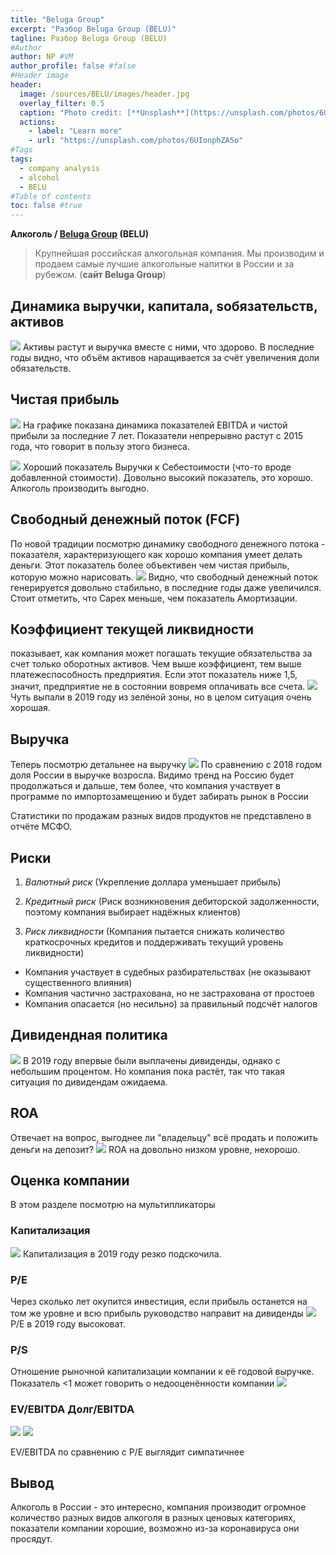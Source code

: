 ```yaml
---
title: "Beluga Group"
excerpt: "Разбор Beluga Group (BELU)"
tagline: Разбор Beluga Group (BELU)
#Author
author: NP #VM
author_profile: false #false
#Header image
header:
  image: /sources/BELU/images/header.jpg
  overlay_filter: 0.5
  caption: "Photo credit: [**Unsplash**](https://unsplash.com/photos/6UIonphZA5o)"
  actions:
    - label: "Learn more"
    - url: "https://unsplash.com/photos/6UIonphZA5o"
#Tags
tags:
  - company analysis
  - alcohol
  - BELU
#Table of contents
toc: false #true
---
```


**Алкоголь / [Beluga Group](https://belugagroup.ru) (BELU)**

> Крупнейшая российская алкогольная компания.
Мы производим и продаем самые лучшие алкогольные напитки в России и за рубежом. (**сайт Beluga Group**)

## Динамика выручки, капитала, sобязательств, активов

![](../sources/BELU/images/assets.png)
Активы растут и выручка вместе с ними, что здорово. 
В последние годы видно, что объём активов наращивается за счёт увеличения доли обязательств. 

## Чистая прибыль
![](../sources/BELU/images/net_profit.png)
На графике показана динамика показателей EBITDA и чистой прибыли за последние 7 лет. 
Показатели непрерывно растут с 2015 года, что говорит в пользу этого бизнеса.

![](../sources/BELU/images/revenue_cost_price.png)
Хороший показатель Выручки к Себестоимости (что-то вроде добавленной стоимости).
Довольно высокий показатель, это хорошо. Алкоголь производить выгодно.

## Свободный денежный поток (FCF)
По новой традиции посмотрю динамику свободного денежного потока - показателя, характеризующего как хорошо компания умеет делать деньги.
Этот показатель более объективен чем чистая прибыль, которую можно нарисовать.
![](../sources/BELU/images/fcf.png)
Видно, что свободный денежный поток генерируется довольно стабильно, в последние годы даже увеличился.
Стоит отметить, что Capex меньше, чем показатель Амортизации.

## Коэффициент текущей ликвидности
показывает, как компания может погашать текущие обязательства за счет только оборотных активов.
Чем выше коэффициент, тем выше платежеспособность предприятия. Если этот показатель ниже 1,5, значит, предприятие не в состоянии вовремя оплачивать все счета.
![](../sources/BELU/images/liquid.png)
Чуть выпали в 2019 году из зелёной зоны, но в целом ситуация очень хорошая.

## Выручка
Теперь посмотрю детальнее на выручку
![](../sources/HIMC/images/revenue_export.png)
По сравнению с 2018 годом доля России в выручке возросла.
Видимо тренд на Россию будет продолжаться и дальше, тем более, что компания участвует в программе по импортозамещению и будет забирать рынок в России

Статистики по продажам разных видов продуктов не представлено в отчёте МСФО.

## Риски
1. *Валютный риск* 
    (Укрепление доллара уменьшает прибыль)
    
1. *Кредитный риск*
    (Риск возникновения дебиторской задолженности, поэтому компания выбирает надёжных клиентов)
    
1. *Риск ликвидности*
    (Компания пытается снижать количество краткосрочных кредитов и поддерживать текущий уровень ликвидности)
    
* Компания участвует в судебных разбирательствах (не оказывают существенного влияния)
* Компания частично застрахована, но не застрахована от простоев
* Компания опасается (но несильно) за правильный подсчёт налогов

## Дивидендная политика
![](../sources/BELU/images/dividend_share_percent.png)
В 2019 году впервые были выплачены дивиденды, однако с небольшим процентом.
Но компания пока растёт, так что такая ситуация по дивидендам ожидаема.

## ROA
Отвечает на вопрос, выгоднее ли "владельцу" всё продать и положить деньги на депозит?
![](../sources/BELU/images/ROA.png)
ROA на довольно низком уровне, нехорошо.

## Оценка компании
В этом разделе посмотрю на мультипликаторы

### Капитализация
![](../sources/BELU/images/capitalization.png)
Капитализация в 2019 году резко подскочила.

### P/E
Через сколько лет окупится инвестиция, если прибыль останется на том же уровне и всю прибыль руководство направит на дивиденды
![](../sources/BELU/images/PE.png)
P/E в 2019 году высоковат.

### P/S
Отношение рыночной капитализации компании к её годовой выручке. 
Показатель <1 может говорить о недооценённости компании
![](../sources/BELU/images/PS.png)

### EV/EBITDA Долг/EBITDA
![](../sources/BELU/images/EV_EBITDA.png)
![](../sources/BELU/images/Debt_EBITDA.png)

EV/EBITDA по сравнению с P/E выглядит симпатичнее

<!-- ## [Планы](https://www.himprom.com/presscentr/news/11636/) на будущее

1. В 2019 построили единственное в РФ производство реагента для нейтрализации стоков процесса золотодобычи и водоподготовки
1. Реализуется (до 2022) создание нового производства пероксида водорода по антрахиноновой технологии мощностью 50 тысяч тонн в год
1. Несколько проектов по оптимизации затрат -->

## Вывод
Алкоголь в России - это интересно, компания производит огромное количество разных видов алкоголя в разных ценовых категориях, 
показатели компании хорошие, возможно из-за коронавируса они просядут. 